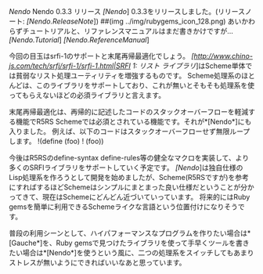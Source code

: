 *Nendo* Nendo 0.3.3 リリース
*[Nendo*] 0.3.3をリリースしました。(リリースノート: *[Nendo.ReleaseNote*])
##(img ../img/rubygems_icon_128.png)
あいかわらずチュートリアルと、リファレンスマニュアルはまだ書きかけですが...
*[Nendo.Tutorial*] 
*[Nendo.ReferenceManual*] 

今回の目玉はsrfi-1のサポートと末尾再帰最適化でしょう。
*[http://www.chino-js.com/tech/srfi/srfi-1/srfi-1.html|SRFI 1: リスト ライブラリ*]はScheme単体では貧弱なリスト処理ユーティリティを増強するものです。
Scheme処理系のほとんどは、このライブラリをサポートしており、これが無いとそもそも処理系を使ってもらえないほどの必須ライブラリと言えます。

末尾再帰最適化は、再帰的に記述したコードのスタックオーバーフローを軽減する機能でR5RS Schemeでは必須とされている機能です。それが*[Nendo*]にも入りました。
例えば、以下のコードはスタックオーバーフローせず無限ループします。
!(define (foo)
!  (foo))

今後はR5RSのdefine-syntax define-rules等の健全なマクロを実装して、より多くのSRFIライブラリをサポートしていく予定です。
*[Nendo*]は独自仕様のLisp処理系を作ろうとして開発を始めましたが、Scheme(R5RSですが)を参考にすればするほどSchemeはシンプルにまとまった良い仕様だということが分かってきて、現在はSchemeにどんどん近づいていっています。
将来的にはRuby gemsを簡単に利用できるSchemeライクな言語という位置付けになりそうです。

普段の利用シーンとして、ハイパフォーマンスなプログラムを作りたい場合は*[Gauche*]を、Ruby gemsで見つけたライブラリを使って手早くツールを書きたい場合は*[Nendo*]を使うという風に、二つの処理系をスイッチしてもあまりストレスが無いようにできればいいなあと思っています。
